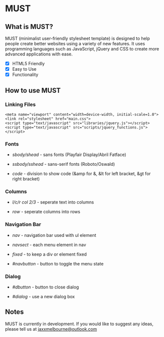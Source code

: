 # MUST

## What is MUST?

MUST (minimalist user-friendly stylesheet template) is designed to help people create better websites using a variety of new features. It uses programming languages such as JavaScript, jQuery and CSS to create more advanced applications with ease.

- [x] HTML5 Friendly
- [x] Easy to Use
- [x] Functionality

## How to use MUST

### Linking Files

```
<meta name="viewport" content="width=device-width, initial-scale=1.0">
<link rel="stylesheet" href="main.css">
<script type="text/javascript" src="libraries/jquery.js"></script>
<script type="text/javascript" src="scripts/jquery_functions.js"></script>
```

### Fonts

- *sbody/shead* - sans fonts (Playfair Display/Abril Fatface)

- *ssbody/sshead* - sans-serif fonts (Roboto/Oswald)

- *code* - division to show code (&amp for &, &lt for left bracket, &gt for right bracket)

### Columns

- *l/c/r col 2/3* - seperate text into columns

- *row* - seperate columns into rows

### Navigation Bar

- *nav* - navigation bar used with ul element

- *navsect* - each menu element in nav

- *fixed* - to keep a div or element fixed

- *#navbutton* - button to toggle the menu state

### Dialog

- *#dbutton* - button to close dialog

- *#dialog* - use a new dialog box

## Notes

MUST is currently in development. If you would like to suggest any ideas, please tell us at jaxxmelbourne@outlook.com
